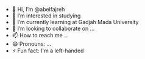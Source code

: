 - 👋 Hi, I’m @abelfajreh
- 👀 I’m interested in studying
- 🌱 I’m currently learning at Gadjah Mada University
- 💞️ I’m looking to collaborate on ...
- 📫 How to reach me ...
- 😄 Pronouns: ...
- ⚡ Fun fact: I'm a left-handed

<!---
abelfajreh/abelfajreh is a ✨ special ✨ repository because its `README.md` (this file) appears on your GitHub profile.
You can click the Preview link to take a look at your changes.
--->
